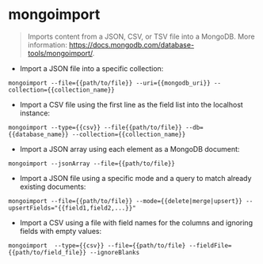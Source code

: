 # mongoimport

> Imports content from a JSON, CSV, or TSV file into a MongoDB.
> More information: <https://docs.mongodb.com/database-tools/mongoimport/>.

- Import a JSON file into a specific collection:

`mongoimport --file={{path/to/file}} --uri={{mongodb_uri}} --collection={{collection_name}}`

- Import a CSV file using the first line as the field list into the localhost instance:

`mongoimport --type={{csv}} --file{{path/to/file}} --db={{database_name}} --collection={{collection_name}}`

- Import a JSON array using each element as a MongoDB document:

`mongoimport --jsonArray --file={{path/to/file}}`

- Import a JSON file using a specific mode and a query to match already existing documents:

`mongoimport --file={{path/to/file}} --mode={{delete|merge|upsert}} --upsertFields="{{field1,field2,...}}"`

- Import a CSV using a file with field names for the columns and ignoring fields with empty values:

`mongoimport  --type={{csv}} --file={{path/to/file} --fieldFile={{path/to/field_file}} --ignoreBlanks`
